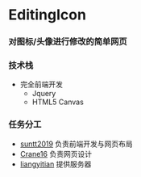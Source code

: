 # EditingIcon

### 对图标/头像进行修改的简单网页

### 技术栈
* 完全前端开发
    * Jquery
    * HTML5 Canvas
    
### 任务分工
* [suntt2019](https://github.com/suntt2019) 负责前端开发与网页布局
* [Crane16](https://github.com/Crane16) 负责网页设计
* [liangyitian](https://github.com/liangyitian) 提供服务器


  